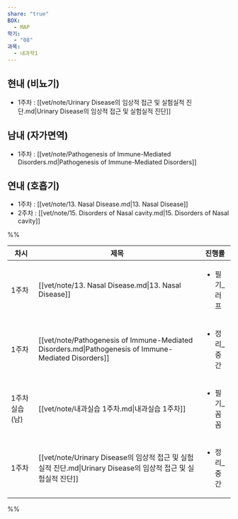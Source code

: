 ```yaml
---
share: "true"
BOX:
  - MAP
학기:
  - "08"
과목:
  - 내과학1
---
```


## 현내 (비뇨기)

- 1주차 : [[vet/note/Urinary Disease의 임상적 접근 및 실험실적 진단.md|Urinary Disease의 임상적 접근 및 실험실적 진단]]


## 남내 (자가면역)

- 1주차 : [[vet/note/Pathogenesis of Immune-Mediated Disorders.md|Pathogenesis of Immune-Mediated Disorders]]


## 연내 (호흡기)

- 1주차 : [[vet/note/13. Nasal Disease.md|13. Nasal Disease]]
- 2주차 : [[vet/note/15. Disorders of Nasal cavity.md|15. Disorders of Nasal cavity]]


%%

| 차시         | 제목                                                                                                   | 진행률                     |
| ---------- | ---------------------------------------------------------------------------------------------------- | ----------------------- |
| 1주차        | [[vet/note/13. Nasal Disease.md\|13. Nasal Disease]]                                                 | <ul><li>필기_러프</li></ul> |
| 1주차        | [[vet/note/Pathogenesis of Immune-Mediated Disorders.md\|Pathogenesis of Immune-Mediated Disorders]] | <ul><li>정리_중간</li></ul> |
| 1주차 실습 (남) | [[vet/note/내과실습 1주차.md\|내과실습 1주차]]                                                                   | <ul><li>필기_꼼꼼</li></ul> |
| 1주차        | [[vet/note/Urinary Disease의 임상적 접근 및 실험실적 진단.md\|Urinary Disease의 임상적 접근 및 실험실적 진단]]                 | <ul><li>정리_중간</li></ul> |


%%